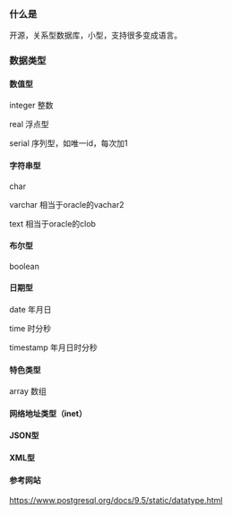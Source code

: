 ### 什么是

开源，关系型数据库，小型，支持很多变成语言。

### 数据类型

#### 数值型

integer 整数

real 浮点型

serial 序列型，如唯一id，每次加1

#### 字符串型

char 

varchar 相当于oracle的vachar2

text 相当于oracle的clob

#### 布尔型

boolean

#### 日期型

date 年月日

time 时分秒

timestamp 年月日时分秒

#### 特色类型

array 数组

#### 网络地址类型（inet）

#### JSON型

#### XML型

#### 参考网站

https://www.postgresql.org/docs/9.5/static/datatype.html